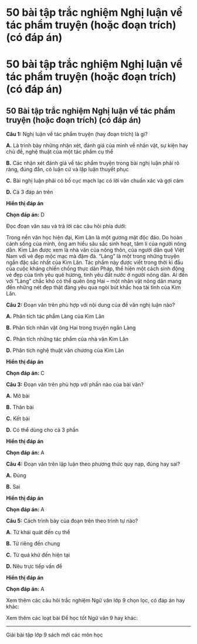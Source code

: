 # 50 bài tập trắc nghiệm Nghị luận về tác phẩm truyện (hoặc đoạn trích) (có đáp án)

# 50 bài tập trắc nghiệm Nghị luận về tác phẩm truyện (hoặc đoạn trích) (có đáp án)

## 50 Bài tập trắc nghiệm Nghị luận về tác phẩm truyện (hoặc đoạn trích) (có đáp án)

**Câu 1:** Nghị luận về tác phẩm truyện (hay đoạn trích) là gì?

**A.** Là trình bày những nhận xét, đánh giá của mình về nhân vật, sự kiện hay chủ đề, nghệ thuật của một tác phẩm cụ thể

**B.** Các nhận xét đánh giá về tác phẩm truyện trong bài nghị luận phải rõ ràng, đúng đắn, có luận cứ và lập luận thuyết phục

**C.** Bài nghị luận phải có bố cục mạch lạc có lời văn chuẩn xác và gợi cảm

**D.** Cả 3 đáp án trên

**Hiển thị đáp án**

**Chọn đáp án:** D

Đọc đoạn văn sau và trả lời các câu hỏi phía dưới:

Trong nền văn học hiện đại, Kim Lân là một gương mặt độc đáo. Do hoàn cảnh sống của mình, ông am hiểu sâu sắc sinh hoạt, tâm lí của người nông dân. Kim Lân được xem là nhà văn của nông thôn, của người dân quê Việt Nam với vẻ đẹp mộc mạc mà đậm đà. “Làng” là một trong những truyện ngắn đặc sắc nhất của Kim Lân. Tác phẩm này được viết trong thời kì đầu của cuộc kháng chiến chống thực dân Pháp, thể hiện một cách sinh động vẻ đẹp của tình yêu quê hương, tình yêu đất nước ở người nông dân. Ai đến với “Làng” chắc khó có thể quên ông Hai – một nhân vật nông dân mang đến những nét đẹp thật đáng yêu qua ngòi bút khắc họa tài tình của Kim Lân.

**Câu 2:** Đoạn văn trên phù hợp với nội dung của đề văn nghị luận nào?

**A.** Phân tích tác phẩm Làng của Kim Lân

**B.** Phân tích nhân vật ông Hai trong truyện ngắn Làng

**C.** Phân tích những tác phẩm của nhà văn Kim Lân

**D.** Phân tích nghệ thuật văn chương của Kim Lân

**Hiển thị đáp án**

**Chọn đáp án:** C

**Câu 3:** Đoạn văn trên phù hợp với phần nào của bài văn?

**A.** Mở bài

**B.** Thân bài

**C.** Kết bài

**D.** Có thể dùng cho cả 3 phần

**Hiển thị đáp án**

**Chọn đáp án:** A

**Câu 4:** Đoạn văn trên lập luận theo phương thức quy nạp, đúng hay sai?

**A.** Đúng

**B.** Sai

**Hiển thị đáp án**

**Chọn đáp án:** A

**Câu 5:** Cách trình bày của đoạn trên theo trình tự nào?

**A.** Từ khái quát đến cụ thể

**B.** Từ riêng đến chung

**C.** Từ quá khứ đến hiện tại

**D.** Nêu trực tiếp vấn đề

**Hiển thị đáp án**

**Chọn đáp án:** A

Xem thêm các câu hỏi trắc nghiệm Ngữ văn lớp 9 chọn lọc, có đáp án hay khác:

Xem thêm các loạt bài Để học tốt Ngữ văn 9 hay khác:

* * *

Giải bài tập lớp 9 sách mới các môn học
